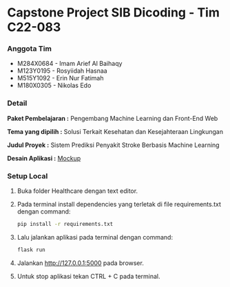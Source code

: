# Capstone Project SIB Dicoding - Tim C22-083
### Anggota Tim
- M284X0684 - Imam Arief Al Baihaqy
- M123Y0195 - Rosyiidah Hasnaa
- M515Y1092 - Erin Nur Fatimah
- M180X0305 - Nikolas Edo

### Detail
**Paket Pembelajaran :** Pengembang Machine Learning dan Front-End Web

**Tema yang dipilih :** Solusi Terkait Kesehatan dan Kesejahteraan Lingkungan

**Judul Proyek :** Sistem Prediksi Penyakit Stroke Berbasis Machine Learning

**Desain Aplikasi :** [Mockup](https://www.figma.com/file/MGVtkZNJYG899CkmT3ytBl/SIB-Dicoding-3-MLFE---C22-083?node-id=1%3A2&t=qCyVeegtS7MG2iBh-1)

### Setup Local

1. Buka folder Healthcare dengan text editor.

2. Pada terminal install dependencies yang terletak di file requirements.txt dengan command:
    ```bash
    pip install -r requirements.txt
    ```

3. Lalu jalankan aplikasi pada terminal dengan command:
    ```bash
    flask run
    ```

4. Jalankan http://127.0.0.1:5000 pada browser.

5. Untuk stop aplikasi tekan CTRL + C pada terminal.
